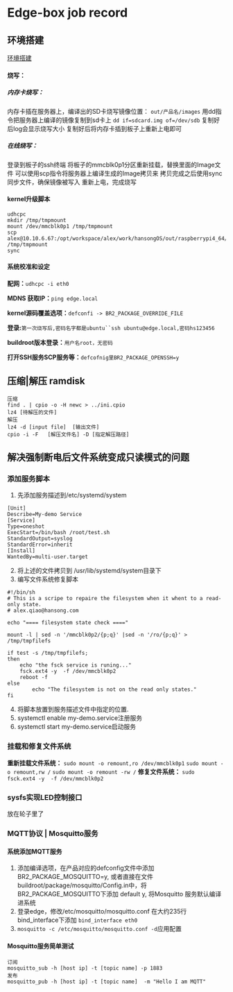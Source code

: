 # Edge-box job record
## 环境搭建
[环境搭建](https://devops.hansong-china.com/gitlab/edge/doc/blob/master/amlogic.md)
#### 烧写：
##### 内存卡烧写：
内存卡插在服务器上，编译出的SD卡烧写镜像位置：
`out/产品名/images`
用dd指令把服务器上编译的镜像复制到sd卡上
`dd if=sdcard.img of=/dev/sdb`
复制好后log会显示烧写大小
复制好后将内存卡插到板子上重新上电即可

##### 在线烧写：
登录到板子的ssh终端
将板子的mmcblk0p1分区重新挂载，替换里面的Image文件
可以使用scp指令将服务器上编译生成的Image拷贝来
拷贝完成之后使用sync同步文件，确保镜像被写入
重新上电，完成烧写

#### kernel升级脚本
```
udhcpc
mkdir /tmp/tmpmount 
mount /dev/mmcblk0p1 /tmp/tmpmount
scp alex@10.10.6.67:/opt/workspace/alex/work/hansongOS/out/raspberrypi4_64/images/Image /tmp/tmpmount
sync 

```

#### 系统校准和设定
**配网：**`udhcpc -i eth0`

**MDNS 获取IP：**`ping edge.local`

**kernel源码覆盖选项：**`defconfi -> BR2_PACKAGE_OVERRIDE_FILE `

**登录:**`第一次烧写后,密码名字都是ubuntu``ssh ubuntu@edge.local,密码hs123456`

**buildroot版本登录：**`用户名root，无密码`

**打开SSH服务SCP服务等：**`defcofnig里BR2_PACKAGE_OPENSSH=y`





## 压缩|解压 ramdisk
```
压缩
find . | cpio -o -H newc > ../ini.cpio
lz4 [待解压的文件]
解压
lz4 -d [input file]  [输出文件]
cpio -i -F   [解压文件名] -D [指定解压路径]
```

## 解决强制断电后文件系统变成只读模式的问题
### 添加服务脚本

1. 先添加服务描述到/etc/systemd/system

```
[Unit]
Describe=My-demo Service
[Service]
Type=oneshot
ExecStart=/bin/bash /root/test.sh
StandardOutput=syslog
StandardError=inherit
[Install]
WantedBy=multi-user.target
```

2. 将上述的文件拷贝到 /usr/lib/systemd/system目录下
3. 编写文件系统修复脚本

 
```
#!/bin/sh
# This is a scripe to repaire the filesystem when it whent to a read-only state.
# alex.qiao@hansong.com

echo "==== filesystem state check ===="

mount -l | sed -n '/mmcblk0p2/{p;q}' |sed -n '/ro/{p;q}' > /tmp/tmpfilefs

if test -s /tmp/tmpfilefs;
then
    echo "the fsck service is runing..."
    fsck.ext4 -y  -f /dev/mmcblk0p2  
    reboot -f
else
        echo "The filesystem is not on the read only states."
fi

```

4. 将脚本放置到服务描述文件中指定的位置.
5. systemctl enable my-demo.service注册服务
6. systemctl start my-demo.service启动服务



### 挂载和修复文件系统
**重新挂载文件系统：**
`sudo mount -o remount,ro /dev/mmcblk0p1`
`sudo mount -o remount,rw /`
`sudo mount -o remount -rw /`
**修复文件系统：**
`sudo fsck.ext4 -y  -f /dev/mmcblk0p2`

### sysfs实现LED控制接口
放在轮子里了


### MQTT协议 | Mosquitto服务


#### 系统添加MQTT服务

1. 添加编译选项，在产品对应的defconfig文件中添加BR2_PACKAGE_MOSQUITTO=y,
    或者直接在文件buildroot/package/mosquitto/Config.in中，将BR2_PACKAGE_MOSQUITTO下添加
    default y, 将Mosquitto 服务默认编译进系统
2. 登录edge，修改/etc/mosquitto/mosquitto.conf
    在大约235行bind_interface下添加 `bind_interface eth0`
3. `mosquitto -c /etc/mosquitto/mosquitto.conf -d`应用配置

#### Mosquitto服务简单测试
```
订阅
mosquitto_sub -h [host ip] -t [topic name] -p 1883 
发布
mosquitto_pub -h [host ip] -t [topic name]  -m "Hello I am MQTT"
```
